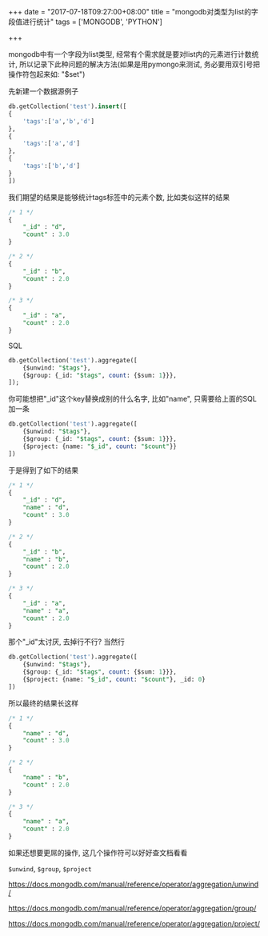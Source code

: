 +++
date = "2017-07-18T09:27:00+08:00"
title = "mongodb对类型为list的字段值进行统计"
tags = ['MONGODB', 'PYTHON']

+++

mongodb中有一个字段为list类型, 经常有个需求就是要对list内的元素进行计数统计, 所以记录下此种问题的解决方法(如果是用pymongo来测试, 务必要用双引号把操作符包起来如: "$set")

先新建一个数据源例子

```sql
db.getCollection('test').insert([
{
    'tags':['a','b','d']
},
{
    'tags':['a','d']
},
{
    'tags':['b','d']
}
])
```

我们期望的结果是能够统计tags标签中的元素个数, 比如类似这样的结果

```sql
/* 1 */
{
    "_id" : "d",
    "count" : 3.0
}

/* 2 */
{
    "_id" : "b",
    "count" : 2.0
}

/* 3 */
{
    "_id" : "a",
    "count" : 2.0
}
```

SQL

```sql
db.getCollection('test').aggregate([
    {$unwind: "$tags"},
    {$group: {_id: "$tags", count: {$sum: 1}}},
]);
```

你可能想把"_id"这个key替换成别的什么名字, 比如"name", 只需要给上面的SQL加一条

```sql
db.getCollection('test').aggregate([
    {$unwind: "$tags"},
    {$group: {_id: "$tags", count: {$sum: 1}}},
    {$project: {name: "$_id", count: "$count"}}
])
```

于是得到了如下的结果

```sql
/* 1 */
{
    "_id" : "d",
    "name" : "d",
    "count" : 3.0
}

/* 2 */
{
    "_id" : "b",
    "name" : "b",
    "count" : 2.0
}

/* 3 */
{
    "_id" : "a",
    "name" : "a",
    "count" : 2.0
}
```

那个"_id"太讨厌, 去掉行不行? 当然行

```sql
db.getCollection('test').aggregate([
    {$unwind: "$tags"},
    {$group: {_id: "$tags", count: {$sum: 1}}},
    {$project: {name: "$_id", count: "$count"}, _id: 0}
])
```

所以最终的结果长这样

```sql
/* 1 */
{
    "name" : "d",
    "count" : 3.0
}

/* 2 */
{
    "name" : "b",
    "count" : 2.0
}

/* 3 */
{
    "name" : "a",
    "count" : 2.0
}
```

如果还想要更屌的操作, 这几个操作符可以好好查文档看看

`$unwind`, `$group`, `$project`

https://docs.mongodb.com/manual/reference/operator/aggregation/unwind/

https://docs.mongodb.com/manual/reference/operator/aggregation/group/

https://docs.mongodb.com/manual/reference/operator/aggregation/project/